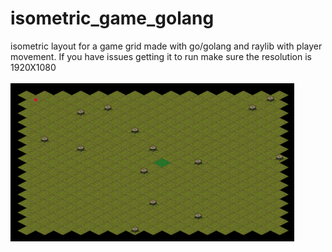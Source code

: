# isometric_game_golang
isometric layout for a game grid made with go/golang and raylib with player movement. If you have issues getting it to run make sure the resolution is 1920X1080
<br /><br/>
<img src="iso_game.png" border="0" width="90%" />
